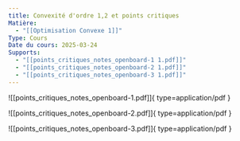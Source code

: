 ```yaml
---
title: Convexité d'ordre 1,2 et points critiques
Matière:
  - "[[Optimisation Convexe 1]]"
Type: Cours
Date du cours: 2025-03-24
Supports:
  - "[[points_critiques_notes_openboard-1 1.pdf]]"
  - "[[points_critiques_notes_openboard-2 1.pdf]]"
  - "[[points_critiques_notes_openboard-3 1.pdf]]"
---
```

![[points_critiques_notes_openboard-1.pdf]]{ type=application/pdf }

![[points_critiques_notes_openboard-2.pdf]]{ type=application/pdf }

![[points_critiques_notes_openboard-3.pdf]]{ type=application/pdf }


